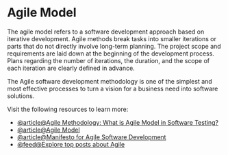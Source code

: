 # Agile Model

The agile model refers to a software development approach based on iterative development. Agile methods break tasks into smaller iterations or parts that do not directly involve long-term planning. The project scope and requirements are laid down at the beginning of the development process. Plans regarding the number of iterations, the duration, and the scope of each iteration are clearly defined in advance.

The Agile software development methodology is one of the simplest and most effective processes to turn a vision for a business need into software solutions.

Visit the following resources to learn more:

- [@article@Agile Methodology: What is Agile Model in Software Testing?](https://www.guru99.com/agile-scrum-extreme-testing.html)
- [@article@Agile Model](https://www.javatpoint.com/software-engineering-agile-model)
- [@article@Manifesto for Agile Software Development](https://agilemanifesto.org/)
- [@feed@Explore top posts about Agile](https://app.daily.dev/tags/agile?ref=roadmapsh)
